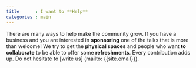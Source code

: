 ```yaml
---
title      : I want to **Help**
categories : main
---
```


There are many ways to help make the community grow. If you have a business and you are interested in **sponsoring** one of the talks that is more than welcome! We try to get the **physical spaces** and people who want **to collaborate** to be able to offer some **refreshments**. Every contribution adds up. Do not hesitate to [write us] (mailto: {{site.email}}).
